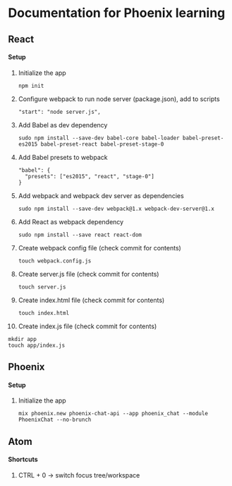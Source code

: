 # Documentation for Phoenix learning

## React
#### Setup
1. Initialize the app
   ```
   npm init
   ```
2. Configure webpack to run node server (package.json), add to scripts
   ```
   "start": "node server.js",
   ```
3. Add Babel as dev dependency
   ```
   sudo npm install --save-dev babel-core babel-loader babel-preset-es2015 babel-preset-react babel-preset-stage-0
   ```
4. Add Babel presets to webpack
   ```
   "babel": {
     "presets": ["es2015", "react", "stage-0"]
   }
   ```
5. Add webpack and webpack dev server as dependencies
   ```
   sudo npm install --save-dev webpack@1.x webpack-dev-server@1.x
   ```
6. Add React as webpack dependency
   ```
   sudo npm install --save react react-dom
   ```
7. Create webpack config file (check commit for contents)
   ```
   touch webpack.config.js
   ```
8. Create server.js file (check commit for contents)
   ```
   touch server.js
   ```
9. Create index.html file (check commit for contents)
   ```
   touch index.html
   ```
10. Create index.js file (check commit for contents)
   ```
   mkdir app
   touch app/index.js
   ```


## Phoenix
#### Setup
1. Initialize the app
   ```  
   mix phoenix.new phoenix-chat-api --app phoenix_chat --module PhoenixChat --no-brunch
   ```

## Atom
#### Shortcuts
1. CTRL + 0   -> switch focus tree/workspace
